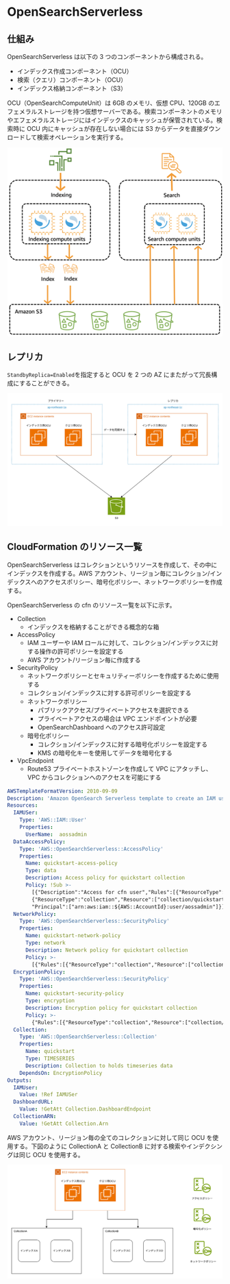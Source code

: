 # OpenSearchServerless

## 仕組み

OpenSearchServerless は以下の 3 つのコンポーネントから構成される。

- インデックス作成コンポーネント（OCU）
- 検索（クエリ）コンポーネント（OCU）
- インデックス格納コンポーネント（S3）

OCU（OpenSearchComputeUnit）は 6GB のメモリ、仮想 CPU、120GB のエフェメラルストレージを持つ仮想サーバーである。検索コンポーネントのメモリやエフェメラルストレージにはインデックスのキャッシュが保管されている。検索時に OCU 内にキャッシュが存在しない場合には S3 からデータを直接ダウンロードして検索オペレーションを実行する。

![仕組み](./images/opensearch-serverless仕組み.png)

## レプリカ

`StandbyReplica=Enabled`を指定すると OCU を 2 つの AZ にまたがって冗長構成にすることができる。

![レプリカ](./images/OpenSearchServerlessレプリカ.png)

## CloudFormation のリソース一覧

OpenSearchServerless はコレクションというリソースを作成して、その中にインデックスを作成する。AWS アカウント、リージョン毎にコレクション/インデックスへのアクセスポリシー、暗号化ポリシー、ネットワークポリシーを作成する。

OpenSearchServerless の cfn のリソース一覧を以下に示す。

- Collection
  - インデックスを格納することができる概念的な箱
- AccessPolicy
  - IAM ユーザーや IAM ロールに対して、コレクション/インデックスに対する操作の許可ポリシーを設定する
  - AWS アカウント/リージョン毎に作成する
- SecurityPolicy
  - ネットワークポリシーとセキュリティーポリシーを作成するために使用する
  - コレクション/インデックスに対する許可ポリシーを設定する
  - ネットワークポリシー
    - パブリックアクセス/プライベートアクセスを選択できる
    - プライベートアクセスの場合は VPC エンドポイントが必要
    - OpenSearchDashboard へのアクセス許可設定
  - 暗号化ポリシー
    - コレクション/インデックスに対する暗号化ポリシーを設定する
    - KMS の暗号化キーを使用してデータを暗号化する
- VpcEndpoint
  - Route53 プライベートホストゾーンを作成して VPC にアタッチし、VPC からコレクションへのアクセスを可能にする

```YAML
AWSTemplateFormatVersion: 2010-09-09
Description: 'Amazon OpenSearch Serverless template to create an IAM user, encryption policy, data access policy and collection'
Resources:
  IAMUSer:
    Type: 'AWS::IAM::User'
    Properties:
      UserName:  aossadmin
  DataAccessPolicy:
    Type: 'AWS::OpenSearchServerless::AccessPolicy'
    Properties:
      Name: quickstart-access-policy
      Type: data
      Description: Access policy for quickstart collection
      Policy: !Sub >-
        [{"Description":"Access for cfn user","Rules":[{"ResourceType":"index","Resource":["index/*/*"],"Permission":["aoss:*"]},
        {"ResourceType":"collection","Resource":["collection/quickstart"],"Permission":["aoss:*"]}],
        "Principal":["arn:aws:iam::${AWS::AccountId}:user/aossadmin"]}]
  NetworkPolicy:
    Type: 'AWS::OpenSearchServerless::SecurityPolicy'
    Properties:
      Name: quickstart-network-policy
      Type: network
      Description: Network policy for quickstart collection
      Policy: >-
        [{"Rules":[{"ResourceType":"collection","Resource":["collection/quickstart"]}, {"ResourceType":"dashboard","Resource":["collection/quickstart"]}],"AllowFromPublic":true}]
  EncryptionPolicy:
    Type: 'AWS::OpenSearchServerless::SecurityPolicy'
    Properties:
      Name: quickstart-security-policy
      Type: encryption
      Description: Encryption policy for quickstart collection
      Policy: >-
        {"Rules":[{"ResourceType":"collection","Resource":["collection/quickstart"]}],"AWSOwnedKey":true}
  Collection:
    Type: 'AWS::OpenSearchServerless::Collection'
    Properties:
      Name: quickstart
      Type: TIMESERIES
      Description: Collection to holds timeseries data
    DependsOn: EncryptionPolicy
Outputs:
  IAMUser:
    Value: !Ref IAMUSer
  DashboardURL:
    Value: !GetAtt Collection.DashboardEndpoint
  CollectionARN:
    Value: !GetAtt Collection.Arn
```

AWS アカウント、リージョン毎の全てのコレクションに対して同じ OCU を使用する。下図のように CollectionA と CollectionB に対する検索やインデクシングは同じ OCU を使用する。

![リソース](./images/OpenSearchServerlessリソース.png)
